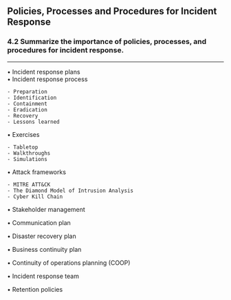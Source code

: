 ## Policies, Processes and Procedures for Incident Response
### 4.2 Summarize the importance of policies, processes, and procedures for incident response.
---
• Incident response plans  
• Incident response process

    - Preparation  
    - Identification  
    - Containment  
    - Eradication  
    - Recovery  
    - Lessons learned

• Exercises

    - Tabletop  
    - Walkthroughs 
    - Simulations

• Attack frameworks

    - MITRE ATT&CK  
    - The Diamond Model of Intrusion Analysis 
    - Cyber Kill Chain

• Stakeholder management  

• Communication plan  

• Disaster recovery plan  

• Business continuity plan  

• Continuity of operations planning (COOP) 

• Incident response team

• Retention policies
